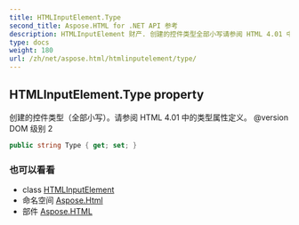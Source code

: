 ```yaml
---
title: HTMLInputElement.Type
second_title: Aspose.HTML for .NET API 参考
description: HTMLInputElement 财产. 创建的控件类型全部小写请参阅 HTML 4.01 中的类型属性定义 version DOM 级别 2
type: docs
weight: 180
url: /zh/net/aspose.html/htmlinputelement/type/
---
```

## HTMLInputElement.Type property

创建的控件类型（全部小写）。请参阅 HTML 4.01 中的类型属性定义。 @version DOM 级别 2

```csharp
public string Type { get; set; }
```

### 也可以看看

* class [HTMLInputElement](../)
* 命名空间 [Aspose.Html](../../htmlinputelement/)
* 部件 [Aspose.HTML](../../../)


